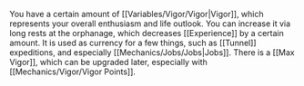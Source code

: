 You have a certain amount of [[Variables/Vigor/Vigor|Vigor]], which represents your overall enthusiasm and life outlook. You can increase it via long rests at the orphanage, which decreases [[Experience]] by a certain amount. It is used as currency for a few things, such as [[Tunnel]] expeditions, and especially [[Mechanics/Jobs/Jobs|Jobs]]. There is a [[Max Vigor]], which can be upgraded later, especially with [[Mechanics/Vigor/Vigor Points]].